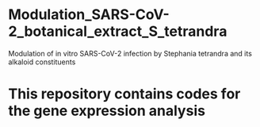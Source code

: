 # Modulation_SARS-CoV-2_botanical_extract_S_tetrandra
Modulation of in vitro SARS-CoV-2 infection by Stephania tetrandra and its alkaloid constituents 

# This repository contains codes for the gene expression analysis 
